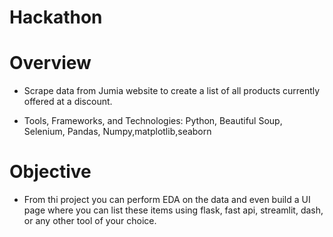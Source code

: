 # Hackathon

# Overview

- Scrape data from Jumia website to create a list of all products currently offered at a discount.

- Tools, Frameworks, and Technologies: Python, Beautiful Soup, Selenium, Pandas, Numpy,matplotlib,seaborn

# Objective

- From thi project you can perform EDA on the data and even build a UI page where you can list these items using flask, fast api, streamlit, dash, or any other tool of your choice.
